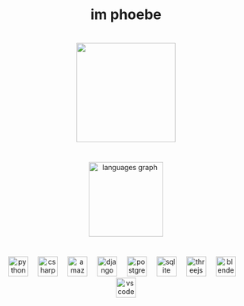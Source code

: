 <h1 align="center">im phoebe</h1>

###

<br clear="both">

<div align="center">
  <img height="200" src="https://camo.githubusercontent.com/9966bd60e59830589a8fe287090bf15000685a0320d1f4dd8a953257828ace90/68747470733a2f2f63646e2e646973636f72646170702e636f6d2f6174746163686d656e74732f313237353037363539383938363537353937342f313331363130383331373135393938353233342f747769747465725f313836323134383535383637393537363934332e6769663f65783d36376163336561322669733d363761616564323226686d3d3433663039343437326662626137383231333139633135623531636661363264636139383966656538303031376232333365376266636666633761393862623126"  />
</div>

###

<br clear="both">

<div align="center">
  <img src="https://github-readme-stats.vercel.app/api/top-langs?username=perky1685&locale=en&hide_title=false&layout=compact&card_width=320&langs_count=5&theme=dracula&hide_border=false&order=2" height="150" alt="languages graph"  />
</div>

###

<br clear="both">

<div align="center">
  <img src="https://cdn.simpleicons.org/python/3776AB" height="40" alt="python logo"  />
  <img width="12" />
  <img src="https://cdn.jsdelivr.net/gh/devicons/devicon/icons/csharp/csharp-original.svg" height="40" alt="csharp logo"  />
  <img width="12" />
  <img src="https://skillicons.dev/icons?i=aws" height="40" alt="amazonwebservices logo"  />
  <img width="12" />
  <img src="https://cdn.simpleicons.org/django/092E20" height="40" alt="django logo"  />
  <img width="12" />
  <img src="https://cdn.simpleicons.org/postgresql/4169E1" height="40" alt="postgresql logo"  />
  <img width="12" />
  <img src="https://cdn.jsdelivr.net/gh/devicons/devicon/icons/sqlite/sqlite-original.svg" height="40" alt="sqlite logo"  />
  <img width="12" />
  <img src="https://cdn.simpleicons.org/threedotjs/000000" height="40" alt="threejs logo"  />
  <img width="12" />
  <img src="https://cdn.jsdelivr.net/gh/devicons/devicon/icons/blender/blender-original.svg" height="40" alt="blender logo"  />
  <img width="12" />
  <img src="https://cdn.jsdelivr.net/gh/devicons/devicon/icons/vscode/vscode-original.svg" height="40" alt="vscode logo"  />
</div>

###
